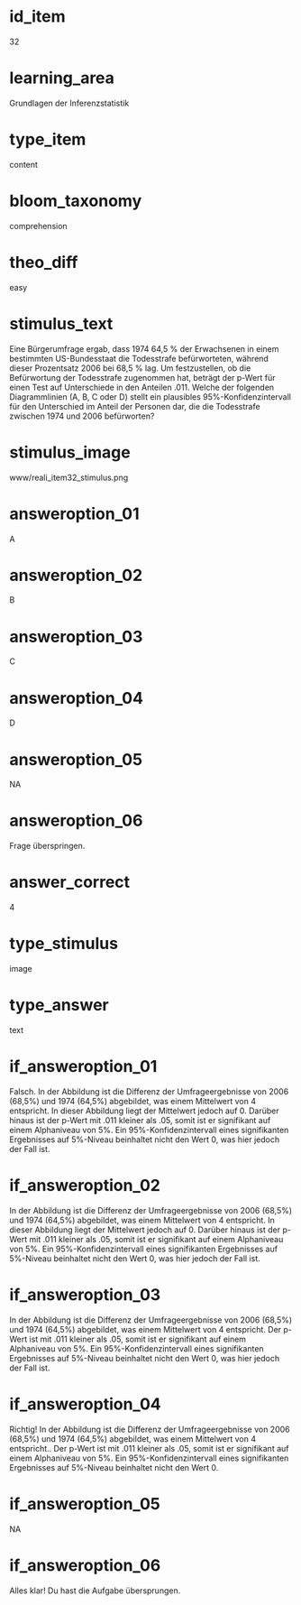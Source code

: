 # id_item
32

# learning_area
Grundlagen der Inferenzstatistik

# type_item
content

# bloom_taxonomy
comprehension

# theo_diff
easy

# stimulus_text
Eine Bürgerumfrage ergab, dass 1974 64,5 % der Erwachsenen in einem bestimmten US-Bundesstaat die Todesstrafe befürworteten, während dieser Prozentsatz 2006 bei 68,5 % lag. Um festzustellen, ob die Befürwortung der Todesstrafe zugenommen hat, beträgt der p-Wert für einen Test auf Unterschiede in den Anteilen .011. Welche der folgenden Diagrammlinien (A, B, C oder D) stellt ein plausibles 95%-Konfidenzintervall für den Unterschied im Anteil der Personen dar, die die Todesstrafe zwischen 1974 und 2006 befürworten?

# stimulus_image
www/reali_item32_stimulus.png

# answeroption_01
A

# answeroption_02
B

# answeroption_03
C

# answeroption_04
D

# answeroption_05
NA

# answeroption_06
Frage überspringen.

# answer_correct
4

# type_stimulus
image

# type_answer
text

# if_answeroption_01
Falsch. In der Abbildung ist die Differenz der Umfrageergebnisse von 2006 (68,5%) und 1974 (64,5%) abgebildet, was einem Mittelwert von 4 entspricht. In dieser Abbildung liegt der Mittelwert jedoch auf 0. Darüber hinaus ist der p-Wert mit .011 kleiner als .05, somit ist er signifikant auf einem Alphaniveau von 5%. Ein 95%-Konfidenzintervall eines signifikanten Ergebnisses auf 5%-Niveau beinhaltet nicht den Wert 0, was hier jedoch der Fall ist.

# if_answeroption_02
In der Abbildung ist die Differenz der Umfrageergebnisse von 2006 (68,5%) und 1974 (64,5%) abgebildet, was einem Mittelwert von 4 entspricht. In dieser Abbildung liegt der Mittelwert jedoch auf 0. Darüber hinaus ist der p-Wert mit .011 kleiner als .05, somit ist er signifikant auf einem Alphaniveau von 5%. Ein 95%-Konfidenzintervall eines signifikanten Ergebnisses auf 5%-Niveau beinhaltet nicht den Wert 0, was hier jedoch der Fall ist.

# if_answeroption_03
In der Abbildung ist die Differenz der Umfrageergebnisse von 2006 (68,5%) und 1974 (64,5%) abgebildet, was einem Mittelwert von 4 entspricht. Der p-Wert ist mit .011 kleiner als .05, somit ist er signifikant auf einem Alphaniveau von 5%. Ein 95%-Konfidenzintervall eines signifikanten Ergebnisses auf 5%-Niveau beinhaltet nicht den Wert 0, was hier jedoch der Fall ist.

# if_answeroption_04
Richtig! In der Abbildung ist die Differenz der Umfrageergebnisse von 2006 (68,5%) und 1974 (64,5%) abgebildet, was einem Mittelwert von 4 entspricht.. Der p-Wert ist mit .011 kleiner als .05, somit ist er signifikant auf einem Alphaniveau von 5%. Ein 95%-Konfidenzintervall eines signifikanten Ergebnisses auf 5%-Niveau beinhaltet nicht den Wert 0.

# if_answeroption_05
NA

# if_answeroption_06
Alles klar! Du hast die Aufgabe übersprungen.

